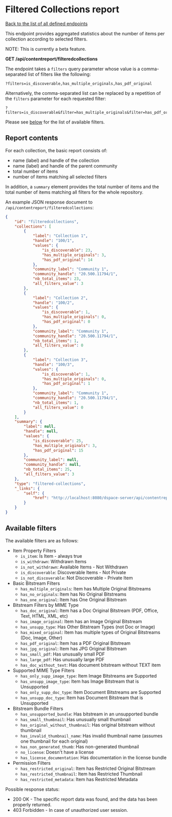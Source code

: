 # Filtered Collections report
[Back to the list of all defined endpoints](endpoints.md)

This endpoint provides aggregated statistics about the number of items per collection according to selected filters.

NOTE: This is currently a beta feature.


**GET /api/contentreport/filteredcollections**

The endpoint takes a `filters` query parameter whose value is a comma-separated list of filters
like the following:
```
?filters=is_discoverable,has_multiple_originals,has_pdf_original
```

Alternatively, the comma-separated list can be replaced by a repetition of the `filters` parameter
for each requested filter:
```
?filters=is_discoverable&filter=has_multiple_originals&filter=has_pdf_original
```


Please see [below](#available-filters) for the list of available filters.

## Report contents

For each collection, the basic report consists of:
* name (label) and handle of the collection
* name (label) and handle of the parent community
* total number of items
* number of items matching all selected filters

In addition, a `summary` element provides the total number of items and the total number of items matching all filters
for the whole repository.

An example JSON response document to `/api/contentreport/filteredcollections`:
```json
{
    "id": "filteredcollections",
    "collections": [
        {
            "label": "Collection 1",
            "handle": "100/1",
            "values": {
                "is_discoverable": 23,
                "has_multiple_originals": 3,
                "has_pdf_original": 14
            },
            "community_label": "Community 1",
            "community_handle": "20.500.11794/1",
            "nb_total_items": 23,
            "all_filters_value": 3
        },
        {
            "label": "Collection 2",
            "handle": "100/2",
            "values": {
                "is_discoverable": 1,
                "has_multiple_originals": 0,
                "has_pdf_original": 0
            },
            "community_label": "Community 1",
            "community_handle": "20.500.11794/1",
            "nb_total_items": 1,
            "all_filters_value": 0
        },
        {
            "label": "Collection 3",
            "handle": "100/3",
            "values": {
                "is_discoverable": 1,
                "has_multiple_originals": 0,
                "has_pdf_original": 1
            },
            "community_label": "Community 1",
            "community_handle": "20.500.11794/1",
            "nb_total_items": 1,
            "all_filters_value": 0
        }
    ],
    "summary": {
        "label": null,
        "handle": null,
        "values": {
            "is_discoverable": 25,
            "has_multiple_originals": 3,
            "has_pdf_original": 15
        },
        "community_label": null,
        "community_handle": null,
        "nb_total_items": 25,
        "all_filters_value": 3
    },
    "type": "filtered-collections",
    "_links": {
        "self": {
            "href": "http://localhost:8080/dspace-server/api/contentreport/filtered-collections"
        }
    }
}
```

## Available filters

The available filters are as follows:

* Item Property Filters
    * `is_item`: Is Item - always true
    * `is_withdrawn`: Withdrawn Items
    * `is_not_withdrawn`: Available Items - Not Withdrawn
    * `is_discoverable`: Discoverable Items - Not Private
    * `is_not_discoverable`: Not Discoverable - Private Item
* Basic Bitstream Filters
    * `has_multiple_originals`: Item has Multiple Original Bitstreams
    * `has_no_originals`: Item has No Original Bitstreams
    * `has_one_original`: Item has One Original Bitstream
* Bitstream Filters by MIME Type
    * `has_doc_original`: Item has a Doc Original Bitstream (PDF, Office, Text, HTML, XML, etc)
    * `has_image_original`: Item has an Image Original Bitstream
    * `has_unsupp_type`: Has Other Bitstream Types (not Doc or Image)
    * `has_mixed_original`: Item has multiple types of Original Bitstreams (Doc, Image, Other)
    * `has_pdf_original`: Item has a PDF Original Bitstream
    * `has_jpg_original`: Item has JPG Original Bitstream
    * `has_small_pdf`: Has unusually small PDF
    * `has_large_pdf`: Has unusually large PDF
    * `has_doc_without_text`: Has document bitstream without TEXT item
* Supported MIME Type Filters
    * `has_only_supp_image_type`: Item Image Bitstreams are Supported
    * `has_unsupp_image_type`: Item has Image Bitstream that is Unsupported
    * `has_only_supp_doc_type`: Item Document Bitstreams are Supported
    * `has_unsupp_doc_type`: Item has Document Bitstream that is Unsupported
* Bitstream Bundle Filters
    * `has_unsupported_bundle`: Has bitstream in an unsupported bundle
    * `has_small_thumbnail`: Has unusually small thumbnail
    * `has_original_without_thumbnail`: Has original bitstream without thumbnail
    * `has_invalid_thumbnail_name`: Has invalid thumbnail name (assumes one thumbnail for each original)
    * `has_non_generated_thumb`: Has non-generated thumbnail
    * `no_license`: Doesn't have a license
    * `has_license_documentation`: Has documentation in the license bundle
* Permission Filters
    * `has_restricted_original`: Item has Restricted Original Bitstream
    * `has_restricted_thumbnail`: Item has Restricted Thumbnail
    * `has_restricted_metadata`: Item has Restricted Metadata

Possible response status:

* 200 OK - The specific report data was found, and the data has been properly returned.
* 403 Forbidden - In case of unauthorized user session.

